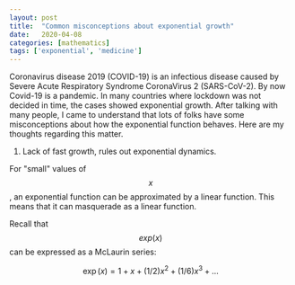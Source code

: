 ```yaml
---
layout: post
title:  "Common misconceptions about exponential growth"
date:   2020-04-08
categories: [mathematics]
tags: ['exponential', 'medicine']
---
```

Coronavirus disease 2019 (COVID-19) is an infectious disease caused by Severe Acute Respiratory Syndrome CoronaVirus 2 (SARS-CoV-2). By now Covid-19 is a pandemic. In many countries where lockdown was not decided in time, the cases showed exponential growth. After talking with many people, I came to understand that lots of folks have some misconceptions about how the exponential function behaves. Here are my thoughts regarding this matter.

1. Lack of fast growth, rules out exponential dynamics.

For "small" values of $$x$$, an exponential function can be approximated by a linear function. This means that it can masquerade as a linear function.

Recall that $$exp(x)$$ can be expressed as a McLaurin series:

$$
\exp(x) = 1 + x + (1/2)x^2 + (1/6)x^3 + \ldots
$$ 
